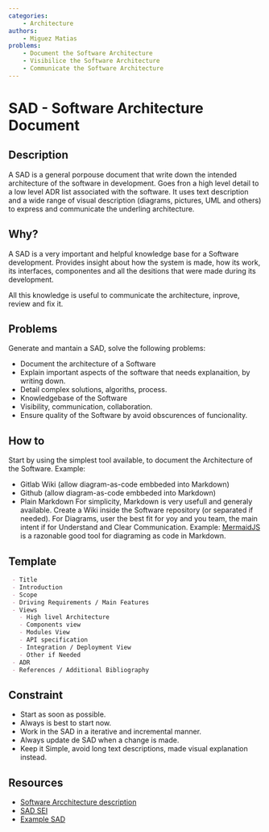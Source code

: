 ```yaml
---
categories:
    - Architecture
authors:
    - Miguez Matias
problems: 
    - Document the Software Architecture
    - Visibilice the Software Architecture
    - Communicate the Software Architecture
---
```


# SAD - Software Architecture Document
## Description
A SAD is a general porpouse document that write down the intended architecture of the software in development. Goes fron a high level detail to a low level ADR list associated with the software. It uses text description and a wide range of visual description (diagrams, pictures, UML and others) to express and communicate the underling architecture.

## Why?

A SAD is a very important and helpful knowledge base for a Software development. Provides insight about how the system is made, how its work, its interfaces, componentes and all the desitions that were made during its development.

All this knowledge is useful to communicate the architecture, inprove, review and fix it.

## Problems
Generate and mantain a SAD, solve the following problems:
 - Document the architecture of a Software
 - Explain important aspects of the software that needs explanaition, by writing down.
 - Detail complex solutions, algoriths, process.
 - Knowledgebase of the Software
 - Visibility, communication, collaboration.
 - Ensure quality of the Software by avoid obscurences of funcionality.

## How to
Start by using the simplest tool available, to document the Architecture of the Software. Example:
 - Gitlab Wiki (allow diagram-as-code embbeded into Markdown)
 - Github (allow diagram-as-code embbeded into Markdown)
 - Plain Markdown
For simplicity, Markdown is very usefull and generaly available. Create a Wiki inside the Software repository (or separated if needed).
For Diagrams, user the best fit for yoy and you team, the main intent if for Understand and Clear Communication. Example: [MermaidJS](https://mermaid-js.github.io/mermaid/#/) is a razonable good tool for diagraming as code in Markdown.

## Template
```markdown    
 - Title
 - Introduction
 - Scope 
 - Driving Requirements / Main Features
 - Views
   - High livel Architecture
   - Components view
   - Modules View
   - API specification
   - Integration / Deployment View
   - Other if Needed
 - ADR
 - References / Additional Bibliography
```    
## Constraint
 - Start as soon as possible. 
- Always is best to start now. 
- Work in the SAD in a iterative and incremental manner.
- Always update de SAD when a change is made.
- Keep it Simple, avoid long text descriptions, made visual explanation instead.

## Resources
 - [Software Arcchitecture description](https://en.wikipedia.org/wiki/Software_architecture_description)
 - [SAD SEI](https://wiki.sei.cmu.edu/confluence/display/SAD/Main+Page)
 - [Example SAD](https://github.com/jorgevgut/airquality-mx/wiki/High-level-System-Design)



